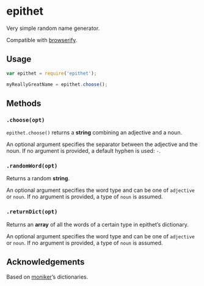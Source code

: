 # epithet

Very simple random name generator.

Compatible with [browserify](https://www.npmjs.com/package/browserify).

## Usage

```js
var epithet = require('epithet');

myReallyGreatName = epithet.choose();
```

## Methods

### `.choose(opt)`

`epithet.choose()` returns a **string** combining an adjective and a noun.

An optional argument specifies the separator between the adjective and the noun. If no argument is provided, a default hyphen is used: `-`.

### `.randomWord(opt)`

Returns a random **string**.

An optional argument specifies the word type and can be one of `adjective` or `noun`. If no argument is provided, a type of `noun` is assumed.

### `.returnDict(opt)`

Returns an **array** of all the words of a certain type in epithet’s dictionary.

An optional argument specifies the word type and can be one of `adjective` or `noun`. If no argument is provided, a type of `noun` is assumed.

## Acknowledgements

Based on [moniker](https://github.com/weaver/moniker/)’s dictionaries.

